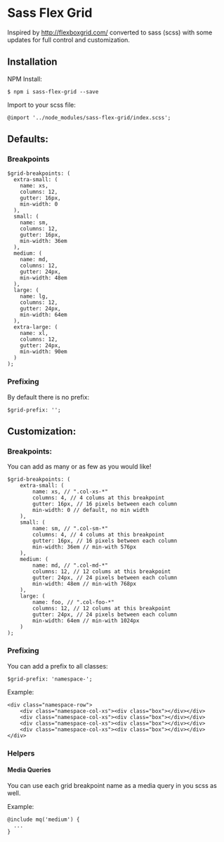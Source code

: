 # Sass Flex Grid

Inspired by http://flexboxgrid.com/ converted to sass (scss) with some updates for full control and customization.

## Installation

NPM Install:

```
$ npm i sass-flex-grid --save
```

Import to your scss file:

```
@import '../node_modules/sass-flex-grid/index.scss';
```

## Defaults:

### Breakpoints

```
$grid-breakpoints: (
  extra-small: (
    name: xs,
    columns: 12,
    gutter: 16px,
    min-width: 0
  ),
  small: (
    name: sm,
    columns: 12,
    gutter: 16px,
    min-width: 36em
  ),
  medium: (
    name: md,
    columns: 12,
    gutter: 24px,
    min-width: 48em
  ),
  large: (
    name: lg,
    columns: 12,
    gutter: 24px,
    min-width: 64em
  ),
  extra-large: (
    name: xl,
    columns: 12,
    gutter: 24px,
    min-width: 90em
  )
);
```

### Prefixing

By default there is no prefix:

```
$grid-prefix: '';
```

## Customization:

### Breakpoints:

You can add as many or as few as you would like!

```
$grid-breakpoints: (
	extra-small: (
		name: xs, // ".col-xs-*"
		columns: 4, // 4 colums at this breakpoint
		gutter: 16px, // 16 pixels between each column
		min-width: 0 // default, no min width
	),
	small: (
		name: sm, // ".col-sm-*"
		columns: 4, // 4 colums at this breakpoint
		gutter: 16px, // 16 pixels between each column
		min-width: 36em // min-with 576px
	),
	medium: (
		name: md, // ".col-md-*"
		columns: 12, // 12 colums at this breakpoint
		gutter: 24px, // 24 pixels between each column
		min-width: 48em // min-with 768px
	),
	large: (
		name: foo, // ".col-foo-*"
		columns: 12, // 12 colums at this breakpoint
		gutter: 24px, // 24 pixels between each column
		min-width: 64em // min-with 1024px
	)
);
```


### Prefixing

You can add a prefix to all classes:

```
$grid-prefix: 'namespace-';
```

Example:

```
<div class="namespace-row">
	<div class="namespace-col-xs"><div class="box"></div></div>
	<div class="namespace-col-xs"><div class="box"></div></div>
	<div class="namespace-col-xs"><div class="box"></div></div>
	<div class="namespace-col-xs"><div class="box"></div></div>
</div>
```


### Helpers

#### Media Queries

You can use each grid breakpoint name as a media query in you scss as well.

Example:

```
@include mq('medium') {
  ...
}
```
